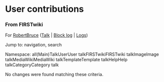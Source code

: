 

# User contributions

### From FIRSTwiki

For [RobertBruce](/index.php?title=User:RobertBruce&action=edit
"User:RobertBruce" )
([Talk](/index.php?title=User_talk:RobertBruce&action=edit "User
talk:RobertBruce" ) | [Block
log](/index.php?title=Special:Log&type=block&page=User:RobertBruce
"Special:Log" ) | [Logs](/index.php?title=Special:Log&user=RobertBruce
"Special:Log" ))

Jump to: navigation, search

Namespace:  all(Main)TalkUserUser talkFIRSTwikiFIRSTwiki talkImageImage
talkMediaWikiMediaWiki talkTemplateTemplate talkHelpHelp talkCategoryCategory
talk

No changes were found matching these criteria.

